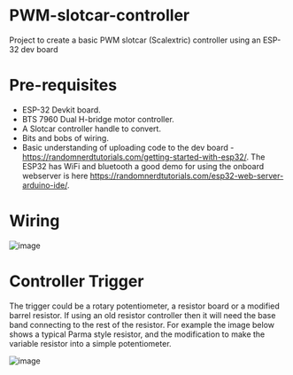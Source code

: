 # PWM-slotcar-controller
Project to create a basic PWM slotcar (Scalextric) controller using an ESP-32 dev board

# Pre-requisites
- ESP-32 Devkit board.
- BTS 7960 Dual H-bridge motor controller.
- A Slotcar controller handle to convert.
- Bits and bobs of wiring.
- Basic understanding of uploading code to the dev board - https://randomnerdtutorials.com/getting-started-with-esp32/. The ESP32 has WiFi and bluetooth a good demo for using the onboard webserver is here https://randomnerdtutorials.com/esp32-web-server-arduino-ide/.

# Wiring

![image](https://user-images.githubusercontent.com/58425116/223165165-bd816452-1110-48b5-a136-a6db579d64a1.png)


# Controller Trigger
The trigger could be a rotary potentiometer, a resistor board or a modified barrel resistor. If using an old resistor controller then it will need the base band connecting to the rest of the resistor. For example the image below shows a typical Parma style resistor, and the modification to make the variable resistor into a simple potentiometer.

![image](https://user-images.githubusercontent.com/58425116/223164797-4c20bdc1-1c4f-499e-ab69-b8096d39cf82.png)

